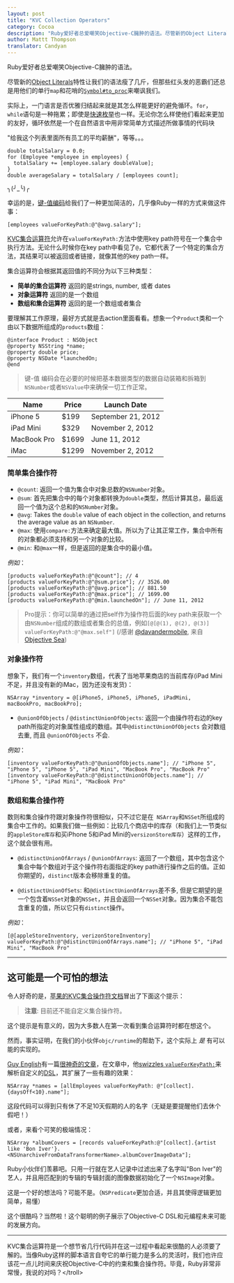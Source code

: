 ```yaml
---
layout: post
title: "KVC Collection Operators"
category: Cocoa
description: "Ruby爱好者总爱嘲笑Objective-C臃肿的语法。尽管新的Object Literals语法让我们瘦了几斤，但那些红头发的恶霸们还总是用他们的单行map和花哨的#to_proc符号嘲讽我们。幸运的是，我们有键-值编码这个王牌。"
author: Mattt Thompson
translator: Candyan
---
```


Ruby爱好者总爱嘲笑Objective-C臃肿的语法。

尽管新的[Object Literals](http://nshipster.com/at-compiler-directives/)特性让我们的语法瘦了几斤，但那些红头发的恶霸们还总是用他们的单行`map`和花哨的[`Symbol#to_proc`](http://pragdave.pragprog.com/pragdave/2005/11/symbolto_proc.html)来嘲讽我们。

实际上，一门语言是否优雅归结起来就是其怎么样能更好的避免循环。`for`，`while`语句是一种拖累；即使是[快速枚举](http://developer.apple.com/library/ios/#documentation/cocoa/conceptual/objectivec/Chapters/ocFastEnumeration.html)也一样。无论你怎么样使他们看起来更加的友好，循环依然是一个在自然语言中用非常简单方式描述所做事情的代码块

"给我这个列表里面所有员工的平均薪酬"，等等。。。

~~~{objective-c}
double totalSalary = 0.0;
for (Employee *employee in employees) {
  totalSalary += [employee.salary doubleValue];
}
double averageSalary = totalSalary / [employees count];
~~~

╮(╯_╰)╭

幸运的是，[键-值编码](https://developer.apple.com/library/mac/#documentation/Cocoa/Conceptual/KeyValueCoding/Articles/KeyValueCoding.html)给我们了一种更加简洁的，几乎像Ruby一样的方式来做这件事：

~~~{objective-c}
[employees valueForKeyPath:@"@avg.salary"];
~~~

[KVC集合运算符](https://developer.apple.com/library/mac/#documentation/Cocoa/Conceptual/KeyValueCoding/Articles/CollectionOperators.html#//apple_ref/doc/uid/20002176-BAJEAIEE)允许在`valueForKeyPath:`方法中使用key path符号在一个集合中执行方法。无论什么时候你在key path中看见了`@`，它都代表了一个特定的集合方法，其结果可以被返回或者链接，就像其他的key path一样。

集合运算符会根据其返回值的不同分为以下三种类型：

- **简单的集合运算符** 返回的是strings, number, 或者 dates
- **对象运算符** 返回的是一个数组
- **数组和集合运算符** 返回的是一个数组或者集合

要理解其工作原理，最好方式就是去action里面看看。想象一个`Product`类和一个由以下数据所组成的`products`数组：

~~~{objective-c}
@interface Product : NSObject
@property NSString *name;
@property double price;
@property NSDate *launchedOn;
@end
~~~

> 键-值 编码会在必要的时候把基本数据类型的数据自动装箱和拆箱到`NSNumber`或者`NSValue`中来确保一切工作正常。

<table>
  <thead>
    <tr>
      <th>Name</th>
      <th>Price</th>
      <th>Launch Date</th>
    </tr>
  </thead>
  <tbody>
    <tr>
      <td>iPhone 5</td>
      <td>$199</td>
      <td>September 21, 2012</td>
    </tr>
    <tr>
      <td>iPad Mini</td>
      <td>$329</td>
      <td>November 2, 2012</td>
    </tr>
    <tr>
      <td>MacBook Pro</td>
      <td>$1699</td>
      <td>June 11, 2012</td>
    </tr>
    <tr>
      <td>iMac</td>
      <td>$1299</td>
      <td>November 2, 2012</td>
    </tr>
  </tbody>
</table>

### 简单集合操作符

- `@count`: 返回一个值为集合中对象总数的`NSNumber`对象。
- `@sum`: 首先把集合中的每个对象都转换为`double`类型，然后计算其总，最后返回一个值为这个总和的`NSNumber`对象。
- `@avg`: Takes the `double` value of each object in the collection, and returns the average value as an `NSNumber`.
- `@max`: 使用`compare:`方法来确定最大值。所以为了让其正常工作，集合中所有的对象都必须支持和另一个对象的比较。
- `@min`: 和`@max`一样，但是返回的是集合中的最小值。

_例如_：

~~~{objective-c}
[products valueForKeyPath:@"@count"]; // 4
[products valueForKeyPath:@"@sum.price"]; // 3526.00
[products valueForKeyPath:@"@avg.price"]; // 881.50
[products valueForKeyPath:@"@max.price"]; // 1699.00
[products valueForKeyPath:@"@min.launchedOn"]; // June 11, 2012
~~~

>Pro提示：你可以简单的通过把self作为操作符后面的key path来获取一个由`NSNumber`组成的数组或者集合的总值，例如`[@[@(1), @(2), @(3)] valueForKeyPath:@"@max.self"]` (/感谢 [@davandermobile](http://twitter.com/davandermobile), 来自 [Objective Sea](http://objectivesea.tumblr.com/post/34552840247/max-value-nsset-kvc))

### 对象操作符

想象下，我们有一个`inventory`数组，代表了当地苹果商店的当前库存(iPad Mini不足，并且没有新的iMac，因为还没有发货)：

~~~{objective-c}
NSArray *inventory = @[iPhone5, iPhone5, iPhone5, iPadMini, macBookPro, macBookPro];
~~~

- `@unionOfObjects` / `@distinctUnionOfObjects`: 返回一个由操作符右边的key path所指定的对象属性组成的数组。其中`@distinctUnionOfObjects` 会对数组去重, 而且 `@unionOfObjects` 不会.

_例如_：

~~~{objective-c}
[inventory valueForKeyPath:@"@unionOfObjects.name"]; // "iPhone 5", "iPhone 5", "iPhone 5", "iPad Mini", "MacBook Pro", "MacBook Pro"
[inventory valueForKeyPath:@"@distinctUnionOfObjects.name"]; // "iPhone 5", "iPad Mini", "MacBook Pro"
~~~

### 数组和集合操作符

数则和集合操作符跟对象操作符很相似，只不过它是在` NSArray`和`NSSet`所组成的集合中工作的。如果我们做一些例如：比较几个商店中的库存（和我们上一节类似的`appleStore库存`和买iPhone 5和iPad Mini的`versizonStore库存`）这样的工作，这个就会很有用。

- `@distinctUnionOfArrays` / `@unionOfArrays`: 返回了一个数组，其中包含这个集合中每个数组对于这个操作符右面指定的key path进行操作之后的值。正如你期望的，`distinct`版本会移除重复的值。

- `@distinctUnionOfSets`: 和`@distinctUnionOfArrays`差不多, 但是它期望的是一个包含着`NSSet`对象的`NSSet`，并且会返回一个`NSSet`对象。因为集合不能包含重复的值，所以它只有`distinct`操作。

_例如_：

~~~{objective-c}
[@[appleStoreInventory, verizonStoreInventory] valueForKeyPath:@"@distinctUnionOfArrays.name"]; // "iPhone 5", "iPad Mini", "MacBook Pro"
~~~

---

## 这可能是一个可怕的想法

令人好奇的是，[苹果的KVC集合操作符文档](http://developer.apple.com/library/ios/#documentation/cocoa/conceptual/KeyValueCoding/Articles/CollectionOperators.html)冒出了下面这个提示：

> **注意**: 目前还不能自定义集合操作符。

这个提示是有意义的，因为大多数人在第一次看到集合运算符时都在想这个。

然而，事实证明，在我们的小伙伴`objc/runtime`的帮助下，这个实际上 _是_ 有可以能的实现的。

[Guy English](https://twitter.com/gte)有一篇[很神奇的文章](http://kickingbear.com/blog/archives/9)，在文章中，他[swizzles `valueForKeyPath:`](https://gist.github.com/4196641#file_kb_collection_extensions.m)来解析自定义的[DSL](http://en.wikipedia.org/wiki/Domain-specific_language)，其扩展了一些有趣的效果：

~~~{objective-c}
NSArray *names = [allEmployees valueForKeyPath: @"[collect].{daysOff<10}.name"];
~~~

这段代码可以得到只有休了不足10天假期的人的名字（无疑是要提醒他们去休个假吧！）

或者，来看个可笑的极端情况：

~~~{objective-c}
NSArray *albumCovers = [records valueForKeyPath:@"[collect].{artist like 'Bon Iver'}.<NSUnarchiveFromDataTransformerName>.albumCoverImageData"];
~~~

Ruby小伙伴们羡慕吧。只用一行就在艺人记录中过滤出来了名字叫"Bon Iver"的艺人，并且用匹配到的专辑的专辑封面的图像数据初始化了一个`NSImage`对象。

这是一个好的想法吗？可能不是。（`NSPredicate`更加合适，并且其使得逻辑更加简单，易懂）

这个很酷吗？当然啦！这个聪明的例子展示了Objective-C DSL和元编程未来可能的发展方向。

---

KVC集合运算符是一个想节省几行代码并在这一过程中看起来很酷的人必须要了解的。当像Ruby这样的脚本语言自夸它的单行能力是多么的灵活时，我们也许应该花一点儿时间来庆祝Objective-C中的约束和集合操作符。毕竟，Ruby非常非常慢，我说的对吗？&lt;/troll&gt;
